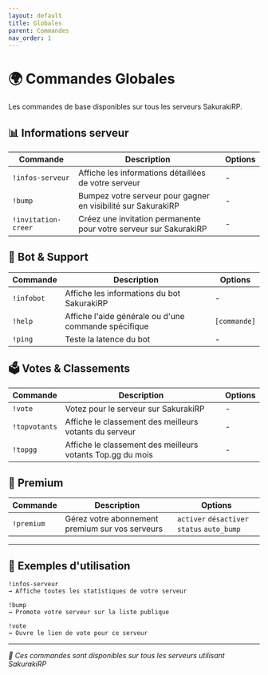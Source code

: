 ```yaml
---
layout: default
title: Globales
parent: Commandes
nav_order: 1
---
```


# 🌍 Commandes Globales

Les commandes de base disponibles sur tous les serveurs SakurakiRP.

## 📊 Informations serveur

| Commande | Description | Options |
|----------|-------------|---------|
| `!infos-serveur` | Affiche les informations détaillées de votre serveur | - |
| `!bump` | Bumpez votre serveur pour gagner en visibilité sur SakurakiRP | - |
| `!invitation-creer` | Créez une invitation permanente pour votre serveur sur SakurakiRP | - |

## 🤖 Bot & Support

| Commande | Description | Options |
|----------|-------------|---------|
| `!infobot` | Affiche les informations du bot SakurakiRP | - |
| `!help` | Affiche l'aide générale ou d'une commande spécifique | `[commande]` |
| `!ping` | Teste la latence du bot | - |

## 🗳️ Votes & Classements

| Commande | Description | Options |
|----------|-------------|---------|
| `!vote` | Votez pour le serveur sur SakurakiRP | - |
| `!topvotants` | Affiche le classement des meilleurs votants du serveur | - |
| `!topgg` | Affiche le classement des meilleurs votants Top.gg du mois | - |

## 💎 Premium

| Commande | Description | Options |
|----------|-------------|---------|
| `!premium` | Gérez votre abonnement premium sur vos serveurs | `activer` `désactiver` `status` `auto_bump` |

---

## 📝 Exemples d'utilisation

```
!infos-serveur
→ Affiche toutes les statistiques de votre serveur

!bump
→ Promote votre serveur sur la liste publique

!vote
→ Ouvre le lien de vote pour ce serveur
```

---
*💜 Ces commandes sont disponibles sur tous les serveurs utilisant SakurakiRP*
